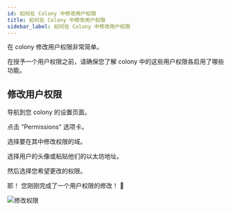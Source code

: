 ```yaml
---
id: 如何在 Colony 中修改用户权限
title: 如何在 Colony 中修改用户权限
sidebar_label: 如何在 Colony 中修改用户权限
---
```


在 colony 修改用户权限非常简单。

在授予一个用户权限之前，请确保您了解 colony 中的这些用户权限各启用了哪些功能。

## 修改用户权限
导航到您 colony 的设置页面。

点击 "Permissions" 选项卡。

选择要在其中修改权限的域。

选择用户的头像或粘贴他们的以太坊地址。

然后选择您希望更改的权限。

耶！ 您刚刚完成了一个用户权限的修改！ 🎉

![修改权限](assets/how-to-modify-user-permissions/1.gif)
